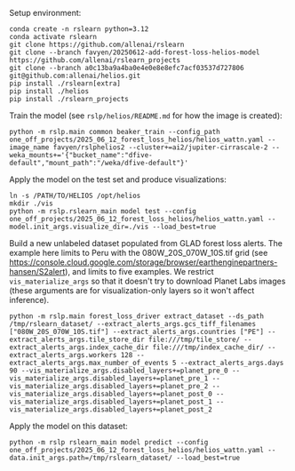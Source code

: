 Setup environment:

```
conda create -n rslearn python=3.12
conda activate rslearn
git clone https://github.com/allenai/rslearn
git clone --branch favyen/20250612-add-forest-loss-helios-model https://github.com/allenai/rslearn_projects
git clone --branch a0c13ba9a4ba0e4e0e8e8efc7acf03537d727806 git@github.com:allenai/helios.git
pip install ./rslearn[extra]
pip install ./helios
pip install ./rslearn_projects
```

Train the model (see `rslp/helios/README.md` for how the image is created):

```
python -m rslp.main common beaker_train --config_path one_off_projects/2025_06_12_forest_loss_helios/helios_wattn.yaml --image_name favyen/rslphelios2 --cluster+=ai2/jupiter-cirrascale-2 --weka_mounts+='{"bucket_name":"dfive-default","mount_path":"/weka/dfive-default"}'
```

Apply the model on the test set and produce visualizations:

```
ln -s /PATH/TO/HELIOS /opt/helios
mkdir ./vis
python -m rslp.rslearn_main model test --config one_off_projects/2025_06_12_forest_loss_helios/helios_wattn.yaml --model.init_args.visualize_dir=./vis --load_best=true
```

Build a new unlabeled dataset populated from GLAD forest loss alerts. The example here limits to
Peru with the 080W_20S_070W_10S.tif grid (see
https://console.cloud.google.com/storage/browser/earthenginepartners-hansen/S2alert), and limits
to five examples. We restrict `vis_materialize_args` so that it doesn't try to download Planet
Labs images (these arguments are for visualization-only layers so it won't affect inference).

```
python -m rslp.main forest_loss_driver extract_dataset --ds_path /tmp/rslearn_dataset/ --extract_alerts_args.gcs_tiff_filenames ["080W_20S_070W_10S.tif"] --extract_alerts_args.countries ["PE"] --extract_alerts_args.tile_store_dir file:///tmp/tile_store/ --extract_alerts_args.index_cache_dir file:///tmp/index_cache_dir/ --extract_alerts_args.workers 128 --extract_alerts_args.max_number_of_events 5 --extract_alerts_args.days 90 --vis_materialize_args.disabled_layers+=planet_pre_0 --vis_materialize_args.disabled_layers+=planet_pre_1 --vis_materialize_args.disabled_layers+=planet_pre_2 --vis_materialize_args.disabled_layers+=planet_post_0 --vis_materialize_args.disabled_layers+=planet_post_1 --vis_materialize_args.disabled_layers+=planet_post_2
```

Apply the model on this dataset:

```
python -m rslp rslearn_main model predict --config one_off_projects/2025_06_12_forest_loss_helios/helios_wattn.yaml --data.init_args.path=/tmp/rslearn_dataset/ --load_best=true
```
